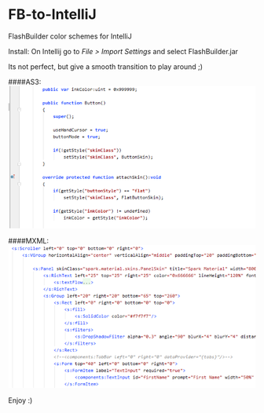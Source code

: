 # FB-to-IntelliJ
FlashBuilder color schemes for IntelliJ

Install: On Intellij go to _File > Import Settings_ and select FlashBuilder.jar

Its not perfect, but give a smooth transition to play around ;)

####AS3:
![](https://github.com/rui-cruz/FB-to-IntelliJ/blob/master/snapshots/actionscript.PNG)

####MXML:
![](https://github.com/rui-cruz/FB-to-IntelliJ/blob/master/snapshots/mxml.PNG)


Enjoy :)
